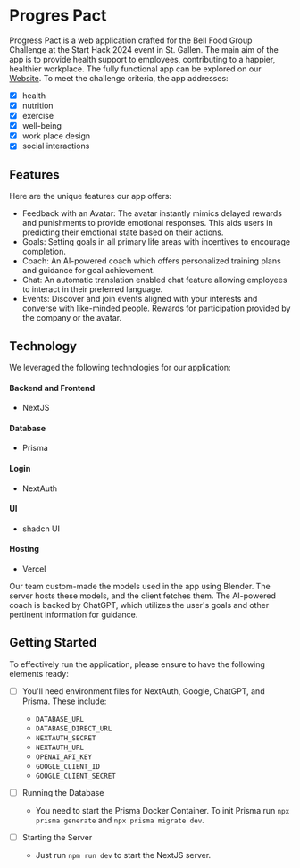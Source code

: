 # Progres Pact
Progress Pact is a web application crafted for the Bell Food Group Challenge at the Start Hack 2024 event in St. Gallen. The main aim of the app is to provide health support to employees, contributing to a happier, healthier workplace. The fully functional app can be explored on our 
[Website](https://progress-pact.ralf-boltshauser.com/auth/sign-in). 
To meet the challenge criteria, the app addresses:

- [X] health 
- [X]  nutrition
- [X]  exercise
- [X]  well-being
- [X] work place design
- [X]  social interactions
  
## Features
Here are the unique features our app offers:
- Feedback with an Avatar: The avatar instantly mimics delayed rewards and punishments to provide emotional responses. This aids users in predicting their emotional state based on their actions.
- Goals: Setting goals in all primary life areas with incentives to encourage completion.
- Coach: An AI-powered coach which offers personalized training plans and guidance for goal achievement.
- Chat: An automatic translation enabled chat feature allowing employees to interact in their preferred language.
- Events: Discover and join events aligned with your interests and converse with like-minded people. Rewards for participation provided by the company or the avatar.

## Technology
We leveraged the following technologies for our application:
#### Backend and Frontend
- NextJS
#### Database
- Prisma 
#### Login
- NextAuth
#### UI
- shadcn UI
#### Hosting
- Vercel

Our team custom-made the models used in the app using Blender. The server hosts these models, and the client fetches them. The AI-powered coach is backed by ChatGPT, which utilizes the user's goals and other pertinent information for guidance.

## Getting Started
To effectively run the application, please ensure to have the following elements ready:
- [ ] You'll need environment files for NextAuth, Google, ChatGPT, and Prisma. These include:
    - `DATABASE_URL`
    - `DATABASE_DIRECT_URL`
    - `NEXTAUTH_SECRET`
    - `NEXTAUTH_URL`
    - `OPENAI_API_KEY`
    - `GOOGLE_CLIENT_ID`
    - `GOOGLE_CLIENT_SECRET`

- [ ] Running the Database
  - You need to start the Prisma Docker Container. To init Prisma run `npx prisma generate` and `npx prisma migrate dev`. 

- [ ] Starting the Server
  - Just run `npm run dev` to start the NextJS server.